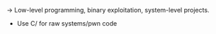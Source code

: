 → Low-level programming, binary exploitation, system-level projects.

- Use C/ for raw systems/pwn code
